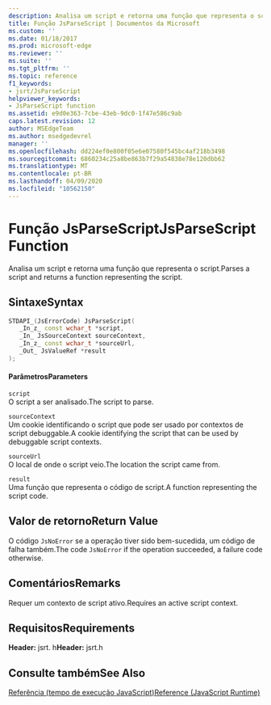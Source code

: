 ```yaml
---
description: Analisa um script e retorna uma função que representa o script.
title: Função JsParseScript | Documentos da Microsoft
ms.custom: ''
ms.date: 01/18/2017
ms.prod: microsoft-edge
ms.reviewer: ''
ms.suite: ''
ms.tgt_pltfrm: ''
ms.topic: reference
f1_keywords:
- jsrt/JsParseScript
helpviewer_keywords:
- JsParseScript function
ms.assetid: e9d0e363-7cbe-43eb-9dc0-1f47e586c9ab
caps.latest.revision: 12
author: MSEdgeTeam
ms.author: msedgedevrel
manager: ''
ms.openlocfilehash: dd224ef0e800f05e6e07580f545bc4af218b3498
ms.sourcegitcommit: 6860234c25a8be863b7f29a54838e78e120dbb62
ms.translationtype: MT
ms.contentlocale: pt-BR
ms.lasthandoff: 04/09/2020
ms.locfileid: "10562150"
---
```

# <span data-ttu-id="bd5c4-103">Função JsParseScript</span><span class="sxs-lookup"><span data-stu-id="bd5c4-103">JsParseScript Function</span></span>
<span data-ttu-id="bd5c4-104">Analisa um script e retorna uma função que representa o script.</span><span class="sxs-lookup"><span data-stu-id="bd5c4-104">Parses a script and returns a function representing the script.</span></span>  
  
## <span data-ttu-id="bd5c4-105">Sintaxe</span><span class="sxs-lookup"><span data-stu-id="bd5c4-105">Syntax</span></span>  
  
```cpp  
STDAPI_(JsErrorCode) JsParseScript(  
   _In_z_ const wchar_t *script,  
   _In_ JsSourceContext sourceContext,  
   _In_z_ const wchar_t *sourceUrl,  
   _Out_ JsValueRef *result  
);  
```  
  
#### <span data-ttu-id="bd5c4-106">Parâmetros</span><span class="sxs-lookup"><span data-stu-id="bd5c4-106">Parameters</span></span>  
 `script`  
 <span data-ttu-id="bd5c4-107">O script a ser analisado.</span><span class="sxs-lookup"><span data-stu-id="bd5c4-107">The script to parse.</span></span>  
  
 `sourceContext`  
 <span data-ttu-id="bd5c4-108">Um cookie identificando o script que pode ser usado por contextos de script debuggable.</span><span class="sxs-lookup"><span data-stu-id="bd5c4-108">A cookie identifying the script that can be used by debuggable script contexts.</span></span>  
  
 `sourceUrl`  
 <span data-ttu-id="bd5c4-109">O local de onde o script veio.</span><span class="sxs-lookup"><span data-stu-id="bd5c4-109">The location the script came from.</span></span>  
  
 `result`  
 <span data-ttu-id="bd5c4-110">Uma função que representa o código de script.</span><span class="sxs-lookup"><span data-stu-id="bd5c4-110">A function representing the script code.</span></span>  
  
## <span data-ttu-id="bd5c4-111">Valor de retorno</span><span class="sxs-lookup"><span data-stu-id="bd5c4-111">Return Value</span></span>  
 <span data-ttu-id="bd5c4-112">O código `JsNoError` se a operação tiver sido bem-sucedida, um código de falha também.</span><span class="sxs-lookup"><span data-stu-id="bd5c4-112">The code `JsNoError` if the operation succeeded, a failure code otherwise.</span></span>  
  
## <span data-ttu-id="bd5c4-113">Comentários</span><span class="sxs-lookup"><span data-stu-id="bd5c4-113">Remarks</span></span>  
 <span data-ttu-id="bd5c4-114">Requer um contexto de script ativo.</span><span class="sxs-lookup"><span data-stu-id="bd5c4-114">Requires an active script context.</span></span>  
  
## <span data-ttu-id="bd5c4-115">Requisitos</span><span class="sxs-lookup"><span data-stu-id="bd5c4-115">Requirements</span></span>  
 <span data-ttu-id="bd5c4-116">**Header:** jsrt. h</span><span class="sxs-lookup"><span data-stu-id="bd5c4-116">**Header:** jsrt.h</span></span>  
  
## <span data-ttu-id="bd5c4-117">Consulte também</span><span class="sxs-lookup"><span data-stu-id="bd5c4-117">See Also</span></span>  
 [<span data-ttu-id="bd5c4-118">Referência (tempo de execução JavaScript)</span><span class="sxs-lookup"><span data-stu-id="bd5c4-118">Reference (JavaScript Runtime)</span></span>](../chakra-hosting/reference-javascript-runtime.md)